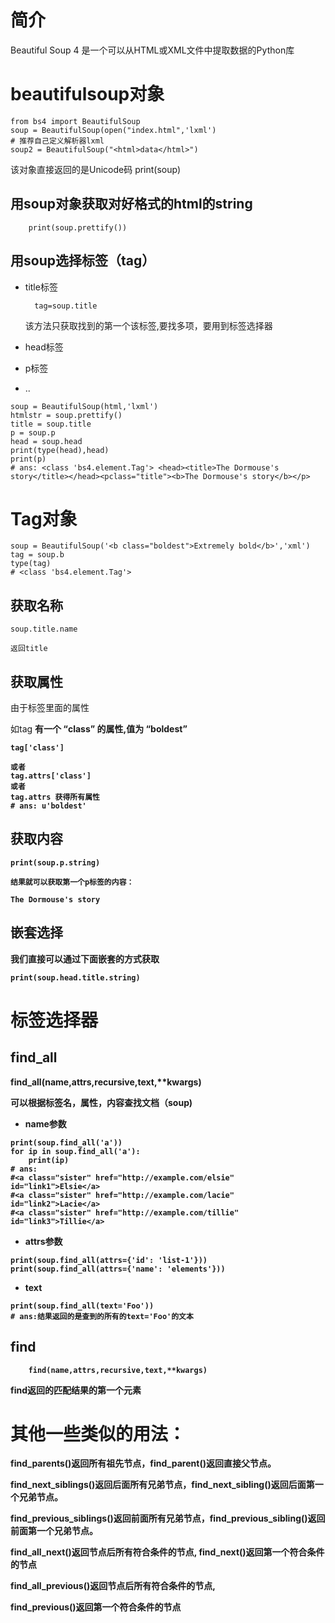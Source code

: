 # 简介
Beautiful Soup 4 是一个可以从HTML或XML文件中提取数据的Python库
# beautifulsoup对象
```
from bs4 import BeautifulSoup
soup = BeautifulSoup(open("index.html",'lxml')
# 推荐自己定义解析器lxml
soup2 = BeautifulSoup("<html>data</html>")
```
该对象直接返回的是Unicode码 print(soup)
## 用soup对象获取对好格式的html的string
        print(soup.prettify())
## 用soup选择标签（tag）
- title标签
    
        tag=soup.title 

    该方法只获取找到的第一个该标签,要找多项，要用到标签选择器
- head标签
- p标签
- ..
```
soup = BeautifulSoup(html,'lxml')
htmlstr = soup.prettify()
title = soup.title
p = soup.p
head = soup.head
print(type(head),head)
print(p)
# ans: <class 'bs4.element.Tag'> <head><title>The Dormouse's story</title></head><pclass="title"><b>The Dormouse's story</b></p>
```
# Tag对象
```
soup = BeautifulSoup('<b class="boldest">Extremely bold</b>','xml')
tag = soup.b
type(tag)
# <class 'bs4.element.Tag'>
```
## 获取名称
    soup.title.name
    
    返回title

## 获取属性
由于标签里面的属性

如tag <b class="boldest"> 有一个 “class” 的属性,值为 “boldest”
```
tag['class']

或者
tag.attrs['class']
或者
tag.attrs 获得所有属性
# ans: u'boldest'
```
## 获取内容
    print(soup.p.string)
    
    结果就可以获取第一个p标签的内容：
    
    The Dormouse's story
## 嵌套选择

我们直接可以通过下面嵌套的方式获取

    print(soup.head.title.string)

# 标签选择器
## find_all
find_all(name,attrs,recursive,text,**kwargs)

可以根据标签名，属性，内容查找文档（soup)

- name参数
```
print(soup.find_all('a'))
for ip in soup.find_all('a'):
    print(ip)
# ans:
#<a class="sister" href="http://example.com/elsie" id="link1">Elsie</a>
#<a class="sister" href="http://example.com/lacie" id="link2">Lacie</a>
#<a class="sister" href="http://example.com/tillie" id="link3">Tillie</a>
```

- attrs参数
```
print(soup.find_all(attrs={'id': 'list-1'}))
print(soup.find_all(attrs={'name': 'elements'}))
```
- text
```
print(soup.find_all(text='Foo'))
# ans:结果返回的是查到的所有的text='Foo'的文本
```
## find
        find(name,attrs,recursive,text,**kwargs)
find返回的匹配结果的第一个元素

# 其他一些类似的用法：
find_parents()返回所有祖先节点，find_parent()返回直接父节点。

find_next_siblings()返回后面所有兄弟节点，find_next_sibling()返回后面第一个兄弟节点。

find_previous_siblings()返回前面所有兄弟节点，find_previous_sibling()返回前面第一个兄弟节点。

find_all_next()返回节点后所有符合条件的节点,
find_next()返回第一个符合条件的节点

find_all_previous()返回节点后所有符合条件的节点,

find_previous()返回第一个符合条件的节点
